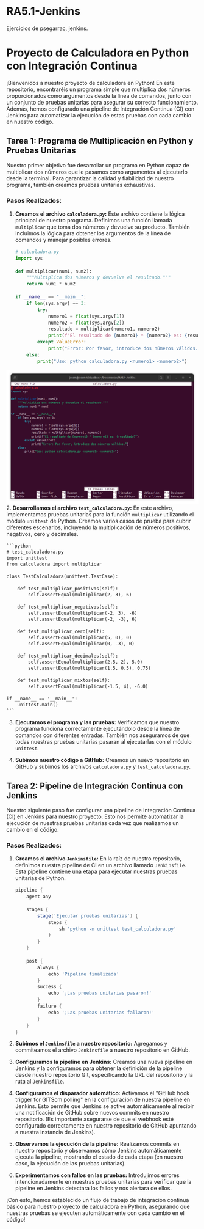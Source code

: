 # RA5.1-Jenkins
Ejercicios de psegarrac, jenkins.
# Proyecto de Calculadora en Python con Integración Continua

¡Bienvenidos a nuestro proyecto de calculadora en Python! En este repositorio, encontraréis un programa simple que multiplica dos números proporcionados como argumentos desde la línea de comandos, junto con un conjunto de pruebas unitarias para asegurar su correcto funcionamiento. Además, hemos configurado una pipeline de Integración Continua (CI) con Jenkins para automatizar la ejecución de estas pruebas con cada cambio en nuestro código.

## Tarea 1: Programa de Multiplicación en Python y Pruebas Unitarias

Nuestro primer objetivo fue desarrollar un programa en Python capaz de multiplicar dos números que le pasamos como argumentos al ejecutarlo desde la terminal. Para garantizar la calidad y fiabilidad de nuestro programa, también creamos pruebas unitarias exhaustivas.

### Pasos Realizados:

1.  **Creamos el archivo `calculadora.py`:** Este archivo contiene la lógica principal de nuestro programa. Definimos una función llamada `multiplicar` que toma dos números y devuelve su producto. También incluimos la lógica para obtener los argumentos de la línea de comandos y manejar posibles errores.

    ```python
    # calculadora.py
    import sys

    def multiplicar(num1, num2):
        """Multiplica dos números y devuelve el resultado."""
        return num1 * num2

    if __name__ == "__main__":
        if len(sys.argv) == 3:
            try:
                numero1 = float(sys.argv[1])
                numero2 = float(sys.argv[2])
                resultado = multiplicar(numero1, numero2)
                print(f"El resultado de {numero1} * {numero2} es: {resultado}")
            except ValueError:
                print("Error: Por favor, introduce dos números válidos.")
        else:
            print("Uso: python calculadora.py <numero1> <numero2>")
    ```
![calculadora](/assets/calculadora.png)
2.  **Desarrollamos el archivo `test_calculadora.py`:** En este archivo, implementamos pruebas unitarias para la función `multiplicar` utilizando el módulo `unittest` de Python. Creamos varios casos de prueba para cubrir diferentes escenarios, incluyendo la multiplicación de números positivos, negativos, cero y decimales.

    ```python
    # test_calculadora.py
    import unittest
    from calculadora import multiplicar

    class TestCalculadora(unittest.TestCase):

        def test_multiplicar_positivos(self):
            self.assertEqual(multiplicar(2, 3), 6)

        def test_multiplicar_negativos(self):
            self.assertEqual(multiplicar(-2, 3), -6)
            self.assertEqual(multiplicar(-2, -3), 6)

        def test_multiplicar_cero(self):
            self.assertEqual(multiplicar(5, 0), 0)
            self.assertEqual(multiplicar(0, -3), 0)

        def test_multiplicar_decimales(self):
            self.assertEqual(multiplicar(2.5, 2), 5.0)
            self.assertEqual(multiplicar(1.5, 0.5), 0.75)

        def test_multiplicar_mixtos(self):
            self.assertEqual(multiplicar(-1.5, 4), -6.0)

    if __name__ == '__main__':
        unittest.main()
    ```

3.  **Ejecutamos el programa y las pruebas:** Verificamos que nuestro programa funciona correctamente ejecutándolo desde la línea de comandos con diferentes entradas. También nos aseguramos de que todas nuestras pruebas unitarias pasaran al ejecutarlas con el módulo `unittest`.

4.  **Subimos nuestro código a GitHub:** Creamos un nuevo repositorio en GitHub y subimos los archivos `calculadora.py` y `test_calculadora.py`.

## Tarea 2: Pipeline de Integración Continua con Jenkins

Nuestro siguiente paso fue configurar una pipeline de Integración Continua (CI) en Jenkins para nuestro proyecto. Esto nos permite automatizar la ejecución de nuestras pruebas unitarias cada vez que realizamos un cambio en el código.

### Pasos Realizados:

1.  **Creamos el archivo `Jenkinsfile`:** En la raíz de nuestro repositorio, definimos nuestra pipeline de CI en un archivo llamado `Jenkinsfile`. Esta pipeline contiene una etapa para ejecutar nuestras pruebas unitarias de Python.

    ```groovy
    pipeline {
        agent any

        stages {
            stage('Ejecutar pruebas unitarias') {
                steps {
                    sh 'python -m unittest test_calculadora.py'
                }
            }
        }

        post {
            always {
                echo 'Pipeline finalizada'
            }
            success {
                echo '¡Las pruebas unitarias pasaron!'
            }
            failure {
                echo '¡Las pruebas unitarias fallaron!'
            }
        }
    }
    ```

2.  **Subimos el `Jenkinsfile` a nuestro repositorio:** Agregamos y commiteamos el archivo `Jenkinsfile` a nuestro repositorio en GitHub.

3.  **Configuramos la pipeline en Jenkins:** Creamos una nueva pipeline en Jenkins y la configuramos para obtener la definición de la pipeline desde nuestro repositorio Git, especificando la URL del repositorio y la ruta al `Jenkinsfile`.

4.  **Configuramos el disparador automático:** Activamos el "GitHub hook trigger for GITScm polling" en la configuración de nuestra pipeline en Jenkins. Esto permite que Jenkins se active automáticamente al recibir una notificación de GitHub sobre nuevos commits en nuestro repositorio. (Es importante asegurarse de que el webhook esté configurado correctamente en nuestro repositorio de GitHub apuntando a nuestra instancia de Jenkins).

5.  **Observamos la ejecución de la pipeline:** Realizamos commits en nuestro repositorio y observamos cómo Jenkins automáticamente ejecuta la pipeline, mostrando el estado de cada etapa (en nuestro caso, la ejecución de las pruebas unitarias).

6.  **Experimentamos con fallos en las pruebas:** Introdujimos errores intencionadamente en nuestras pruebas unitarias para verificar que la pipeline en Jenkins detectara los fallos y nos alertara de ellos.

¡Con esto, hemos establecido un flujo de trabajo de integración continua básico para nuestro proyecto de calculadora en Python, asegurando que nuestras pruebas se ejecuten automáticamente con cada cambio en el código!
